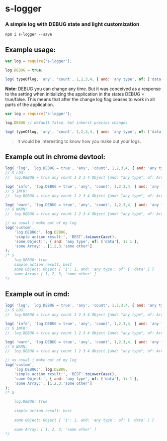 s-logger
===============
### A simple log with DEBUG state and light customization

```shell
npm i s-logger --save
```

Example usage:
---------------
```javascript
var log = require('s-logger');

log.DEBUG = true;

log( typeOflog, 'any', 'count', 1,2,3,4, { and: 'any type', of: ['data'] } );
```

**Note:** DEBUG you can change any time. But it was conceived as a response to the setting when initializing the application in the states DEBUG = true/false. This means that after the change log flag ceases to work in all parts of the application.


```javascript
var log = require('s-logger');

log.DEBUG // default false, but inherit previos changes

log( typeOflog, 'any', 'count', 1,2,3,4, { and: 'any type', of: ['data'] } );
```

> It would be interesting to know how you make out your logs.

Example out in chrome devtool:
---------------
```javascript
log( 'log', 'log.DEBUG = true', 'any', 'count', 1,2,3,4, { and: 'any type', of: ['data'] } );
// S LOG:
//	log.DEBUG = true any count 1 2 3 4 Object {and: "any type", of: Array[1]}

log( 'info', 'log.DEBUG = true', 'any', 'count', 1,2,3,4, { and: 'any type', of: ['data'] } );
// S INFO:
//	log.DEBUG = true any count 1 2 3 4 Object {and: "any type", of: Array[1]}

log( 'warn', 'log.DEBUG = true', 'any', 'count', 1,2,3,4, { and: 'any type', of: ['data'] } );
// S WARN:
//	log.DEBUG = true any count 1 2 3 4 Object {and: "any type", of: Array[1]}

// as usual i make out of my log
log('custom',
	'log.DEBUG:', log.DEBUG,
	'simple action result:', 'BEST'.toLowerCase(),
	'some Object:', { and: 'any type', of: ['data'], 1: 1 },
	'some Array:', [1,2,3,'some other']
);
/* S
	log.DEBUG: true
	simple action result: best
	some Object: Object { '1': 1, and: 'any type', of: [ 'data' ] }
	some Array: [ 1, 2, 3, 'some other' ]
*/
```
Example out in cmd:
---------------
```javascript
log( 'log', 'log.DEBUG = true', 'any', 'count', 1,2,3,4, { and: 'any type', of: ['data'] } );
// S LOG:
//	log.DEBUG = true any count 1 2 3 4 Object {and: "any type", of: Array[1]}

log( 'info', 'log.DEBUG = true', 'any', 'count', 1,2,3,4, { and: 'any type', of: ['data'] } );
// S INFO:
//	log.DEBUG = true any count 1 2 3 4 Object {and: "any type", of: Array[1]}

log( 'warn', 'log.DEBUG = true', 'any', 'count', 1,2,3,4, { and: 'any type', of: ['data'] } );
// S WARN:
//	log.DEBUG = true any count 1 2 3 4 Object {and: "any type", of: Array[1]}

// as usual i make out of my log
log('custom',
	'log.DEBUG:', log.DEBUG,
	'simple action result:', 'BEST'.toLowerCase(),
	'some Object:', { and: 'any type', of: ['data'], 1: 1 },
	'some Array:', [1,2,3,'some other']
);
/* S

	log.DEBUG: true
	
	simple action result: best
	
	some Object: Object { '1': 1, and: 'any type', of: [ 'data' ] }
	
	some Array: [ 1, 2, 3, 'some other' ]
*/
```

